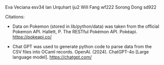Eva Veciana esv34
Ian Urquhart iju2
Will Fang wf222
Sorong Dong sd922

Citations:
- Data on Pokemon (stored in lib/python/data) was taken from the official Pokemon API.
Hallett, P. The RESTful Pokémon API. Pokéapi. https://pokeapi.co/ 

- Chat GPT was used to generate python code to parse data from the CSV files into OCaml records.
OpenAI. (2024). ChatGPT-4o [Large language model]. https://chatgpt.com/
